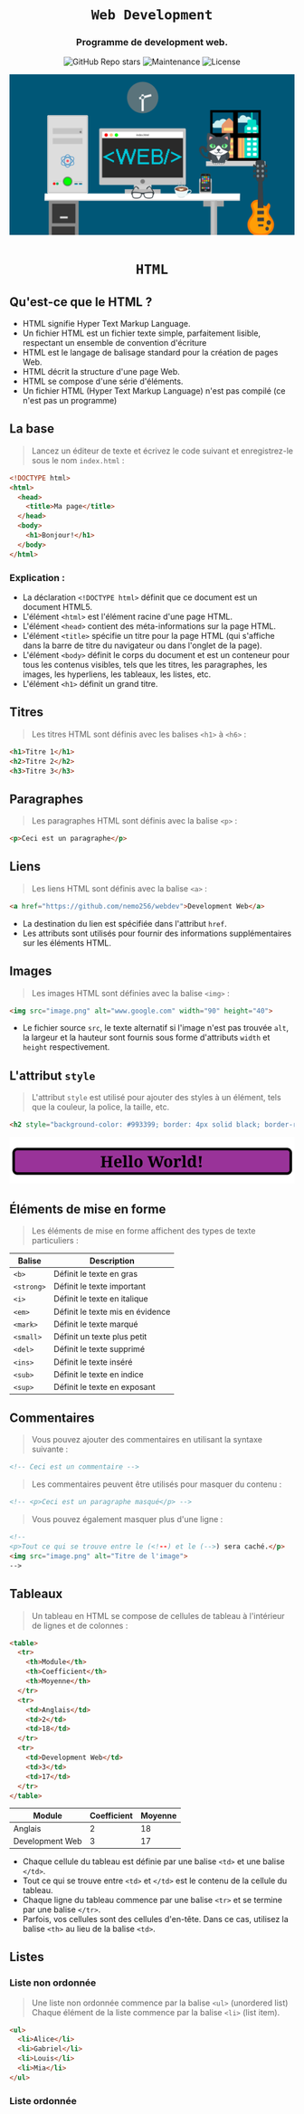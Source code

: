 <div align="center">

# `Web Development`

<h3>
  Programme de development web. 
</h3>

<!-- Badges -->
![GitHub Repo stars](https://img.shields.io/github/stars/nemo256/webdev?style=for-the-badge)
![Maintenance](https://shields.io/maintenance/yes/2022?style=for-the-badge)
![License](https://shields.io/github/license/nemo256/webdev?style=for-the-badge)

<!-- Demo image -->
![Demo](demo.png)

</div>

<div align="center">

# `HTML`

</div>

## Qu'est-ce que le HTML ?
- HTML signifie Hyper Text Markup Language.
- Un fichier HTML est un fichier texte simple, parfaitement lisible, respectant un ensemble de convention d'écriture
- HTML est le langage de balisage standard pour la création de pages Web.
- HTML décrit la structure d'une page Web.
- HTML se compose d'une série d'éléments.
- Un fichier HTML (Hyper Text Markup Language) n'est pas compilé (ce n'est pas un programme)

## La base
> Lancez un éditeur de texte et écrivez le code suivant et enregistrez-le sous le nom `index.html` :
```html
<!DOCTYPE html>
<html>
  <head>
    <title>Ma page</title>
  </head>
  <body>
    <h1>Bonjour!</h1>
  </body>
</html>
```
### Explication :
- La déclaration `<!DOCTYPE html>` définit que ce document est un document HTML5.
- L'élément `<html>` est l'élément racine d'une page HTML.
- L'élément `<head>` contient des méta-informations sur la page HTML.
- L'élément `<title>` spécifie un titre pour la page HTML (qui s'affiche dans la barre de titre du navigateur ou dans l'onglet de la page).
- L'élément `<body>` définit le corps du document et est un conteneur pour tous les contenus visibles, tels que les titres, les paragraphes, les images, les hyperliens, les tableaux, les listes, etc.
- L'élément `<h1>` définit un grand titre.

## Titres
> Les titres HTML sont définis avec les balises `<h1>` à `<h6>` :
```html
<h1>Titre 1</h1>
<h2>Titre 2</h2>
<h3>Titre 3</h3>
```

## Paragraphes
> Les paragraphes HTML sont définis avec la balise `<p>` :
```html
<p>Ceci est un paragraphe</p>
```

## Liens
> Les liens HTML sont définis avec la balise `<a>` :
```html
<a href="https://github.com/nemo256/webdev">Development Web</a>
```
- La destination du lien est spécifiée dans l'attribut `href`.
- Les attributs sont utilisés pour fournir des informations supplémentaires sur les éléments HTML.

## Images
> Les images HTML sont définies avec la balise `<img>` :
```html
<img src="image.png" alt="www.google.com" width="90" height="40">
```
- Le fichier source `src`, le texte alternatif si l'image n'est pas trouvée `alt`, la largeur et la hauteur sont fournis sous forme d'attributs `width` et `height` respectivement.


## L'attribut `style`
> L'attribut `style` est utilisé pour ajouter des styles à un élément, tels que la couleur, la police, la taille, etc.
```html
<h2 style="background-color: #993399; border: 4px solid black; border-radius: 8px; text-align: center;">Hello World!</h2>
```
![Style](style.png)

## Éléments de mise en forme
> Les éléments de mise en forme affichent des types de texte particuliers :

| Balise | Description |
| ---------- | ------------------------------------- |
| `<b>` | Définit le texte en gras |
| `<strong>` | Définit le texte important |
| `<i>` | Définit le texte en italique |
| `<em>` | Définit le texte mis en évidence |
| `<mark>` | Définit le texte marqué |
| `<small>` | Définit un texte plus petit |
| `<del>` | Définit le texte supprimé |
| `<ins>` | Définit le texte inséré |
| `<sub>` | Définit le texte en indice |
| `<sup>` | Définit le texte en exposant |

## Commentaires
> Vous pouvez ajouter des commentaires en utilisant la syntaxe suivante :
```html
<!-- Ceci est un commentaire --> 
```
> Les commentaires peuvent être utilisés pour masquer du contenu :
```html
<!-- <p>Ceci est un paragraphe masqué</p> -->
```
> Vous pouvez également masquer plus d'une ligne :
```html
<!--
<p>Tout ce qui se trouve entre le (<!--) et le (-->) sera caché.</p>
<img src="image.png" alt="Titre de l'image">
-->
```

## Tableaux
> Un tableau en HTML se compose de cellules de tableau à l'intérieur de lignes et de colonnes :
```html
<table>
  <tr>
    <th>Module</th>
    <th>Coefficient</th>
    <th>Moyenne</th>
  </tr>
  <tr>
    <td>Anglais</td>
    <td>2</td>
    <td>18</td>
  </tr>
  <tr>
    <td>Development Web</td>
    <td>3</td>
    <td>17</td>
  </tr>
</table>
```

| Module | Coefficient | Moyenne |
| --------------- | ------ | ------ |
| Anglais | 2 | 18 |
| Development Web | 3 | 17 |

- Chaque cellule du tableau est définie par une balise `<td>` et une balise `</td>`.
- Tout ce qui se trouve entre `<td>` et `</td>` est le contenu de la cellule du tableau.
- Chaque ligne du tableau commence par une balise `<tr>` et se termine par une balise `</tr>`.
- Parfois, vos cellules sont des cellules d'en-tête. Dans ce cas, utilisez la balise `<th>` au lieu de la balise `<td>`.

## Listes
### Liste non ordonnée
> Une liste non ordonnée commence par la balise `<ul>` (unordered list)
> Chaque élément de la liste commence par la balise `<li>` (list item).
```html
<ul>
  <li>Alice</li>
  <li>Gabriel</li>
  <li>Louis</li>
  <li>Mia</li>
</ul>
```
### Liste ordonnée
